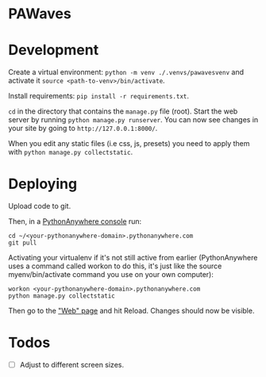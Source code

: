 # PAWaves

# Development
Create a virtual environment: `python -m venv ./.venvs/pawavesvenv` and activate it `source <path-to-venv>/bin/activate`.

Install requirements: `pip install -r requirements.txt`.

`cd` in the directory that contains the `manage.py` file (root). Start the web server by running `python manage.py runserver`. You can now see changes in your site by going to `http://127.0.0.1:8000/`.

When you edit any static files (i.e css, js, presets) you need to apply them with `python manage.py collectstatic`.

# Deploying
Upload code to git.

Then, in a [PythonAnywhere console](https://www.pythonanywhere.com/consoles/) run:
```
cd ~/<your-pythonanywhere-domain>.pythonanywhere.com
git pull
```

Activating your virtualenv if it's not still active from earlier (PythonAnywhere uses a command called workon to do this, it's just like the source myenv/bin/activate command you use on your own computer):

```
workon <your-pythonanywhere-domain>.pythonanywhere.com
python manage.py collectstatic
```
Then go to the ["Web" page](https://www.pythonanywhere.com/web_app_setup/) and hit Reload. Changes should now be visible.

# Todos
- [ ] Adjust to different screen sizes.